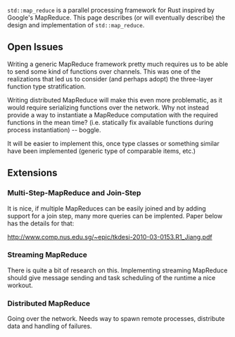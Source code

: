 `std::map_reduce` is a parallel processing framework for Rust inspired by Google's MapReduce. This page describes (or will eventually describe) the design and implementation of `std::map_reduce`.

## Open Issues

Writing a generic MapReduce framework pretty much requires us to be able to send some kind of functions over channels. This was one of the realizations that led us to consider (and perhaps adopt) the three-layer function type stratification.

Writing distributed MapReduce will make this even more problematic, as it would require serializing functions over the network. Why not instead provide a way to instantiate a MapReduce computation with the required functions in the mean time? (i.e. statically fix available functions during process instantiation) -- boggle.

It will be easier to implement this, once type classes or something similar have been implemented (generic type of comparable items, etc.)

## Extensions

### Multi-Step-MapReduce and Join-Step

It is nice, if multiple MapReduces can be easily joined and by adding support for a join step, many more queries can be implented. Paper below has the details for that:

http://www.comp.nus.edu.sg/~epic/tkdesi-2010-03-0153.R1_Jiang.pdf

### Streaming MapReduce

There is quite a bit of research on this.  Implementing streaming MapReduce should give message sending and task scheduling of the runtime a nice workout.

### Distributed MapReduce

Going over the network. Needs way to spawn remote processes, distribute data and handling of failures.